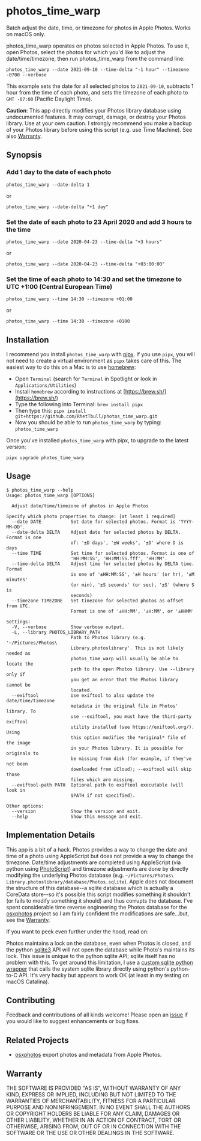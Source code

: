 # photos_time_warp 

Batch adjust the date, time, or timezone for photos in Apple Photos. Works on macOS only.

photos_time_warp operates on photos selected in Apple Photos.  To use it, open Photos, select the photos for which you'd like to adjust the date/time/timezone, then run photos_time_warp from the command line:

`photos_time_warp --date 2021-09-10 --time-delta "-1 hour" --timezone -0700 --verbose`

This example sets the date for all selected photos to `2021-09-10`, subtracts 1 hour from the time of each photo, and sets the timezone of each photo to `GMT -07:00` (Pacific Daylight Time).

**Caution**: This app directly modifies your Photos library database using undocumented features.  It may corrupt, damage, or destroy your Photos library.  Use at your own caution.  I strongly recommend you make a backup of your Photos library before using this script (e.g. use Time Machine).  See also [Warranty](#Warranty). 

## Synopsis

### Add 1 day to the date of each photo

`photos_time_warp --date-delta 1`

or

`photos_time_warp --date-delta "+1 day"`

### Set the date of each photo to 23 April 2020 and add 3 hours to the time

`photos_time_warp --date 2020-04-23 --time-delta "+3 hours"`

or

`photos_time_warp --date 2020-04-23 --time-delta "+03:00:00"`

### Set the time of each photo to 14:30 and set the timezone to UTC +1:00 (Central European Time)

`photos_time_warp --time 14:30 --timezone +01:00`

or

`photos_time_warp --time 14:30 --timezone +0100`

## Installation

I recommend you install `photos_time_warp` with [pipx](https://github.com/pipxproject/pipx). If you use `pipx`, you will not need to create a virtual environment as `pipx` takes care of this. The easiest way to do this on a Mac is to use [homebrew](https://brew.sh/):

- Open `Terminal` (search for `Terminal` in Spotlight or look in `Applications/Utilities`)
- Install `homebrew` according to instructions at [https://brew.sh/](https://brew.sh/)
- Type the following into Terminal: `brew install pipx`
- Then type this: `pipx install git+https://github.com/RhetTbull/photos_time_warp.git`
- Now you should be able to run `photos_time_warp` by typing: `photos_time_warp`

Once you've installed `photos_time_warp` with pipx, to upgrade to the latest version:

    pipx upgrade photos_time_warp


## Usage

```
$ photos_time_warp --help
Usage: photos_time_warp [OPTIONS]

  Adjust date/time/timezone of photos in Apple Photos

Specify which photo properties to change: [at least 1 required]
  --date DATE           Set date for selected photos. Format is 'YYYY-MM-DD'.
  --date-delta DELTA    Adjust date for selected photos by DELTA. Format is one
                        of: '±D days', '±W weeks', '±D' where D is days
  --time TIME           Set time for selected photos. Format is one of
                        'HH:MM:SS', 'HH:MM:SS.fff', 'HH:MM'.
  --time-delta DELTA    Adjust time for selected photos by DELTA time. Format
                        is one of '±HH:MM:SS', '±H hours' (or hr), '±M minutes'
                        (or min), '±S seconds' (or sec), '±S' (where S is
                        seconds)
  --timezone TIMEZONE   Set timezone for selected photos as offset from UTC.
                        Format is one of '±HH:MM', '±H:MM', or '±HHMM'

Settings:
  -V, --verbose         Show verbose output.
  -L, --library PHOTOS_LIBRARY_PATH
                        Path to Photos library (e.g. '~/Pictures/Photos\
                        Library.photoslibrary'. This is not likely needed as
                        photos_time_warp will usually be able to locate the
                        path to the open Photos library. Use --library only if
                        you get an error that the Photos library cannot be
                        located.
  --exiftool            Use exiftool to also update the date/time/timezone
                        metadata in the original file in Photos' library. To
                        use --exiftool, you must have the third-party exiftool
                        utility installed (see https://exiftool.org/). Using
                        this option modifies the *original* file of the image
                        in your Photos library. It is possible for originals to
                        be missing from disk (for example, if they've not been
                        downloaded from iCloud); --exiftool will skip those
                        files which are missing.
  --exiftool-path PATH  Optional path to exiftool executable (will look in
                        $PATH if not specified).

Other options:
  --version             Show the version and exit.
  --help                Show this message and exit.
```

## Implementation Details

This app is a bit of a hack.  Photos provides a way to change the date and time of a photo using AppleScript but does not provide a way to change the timezone.  Date/time adjustments are completed using AppleScript (via python using [PhotoScript](https://github.com/RhetTbull/PhotoScript)) and timezone adjustments are done by directly modifying the underlying Photos database (e.g. `~/Pictures/Photos\ Library.photoslibrary/database/Photos.sqlite`).  Apple does not document the structure of this database--a sqlite database which is actually a CoreData store--so it's possible this script modifies something it shouldn't (or fails to modify something it should) and thus corrupts the database.  I've spent considerable time reverse engineering the Photos database for the [osxphotos](https://github.com/RhetTbull/osxphotos/) project so I am fairly confident the modifications are safe...but, see the [Warranty](#Warranty).

If you want to peek even further under the hood, read on:

Photos maintains a lock on the database, even when Photos is closed, and the python [sqlite3](https://docs.python.org/3/library/sqlite3.html) API will not open the database while Photo's maintains its lock. This issue is unique to the python sqlite API; sqlite itself has no problem with this.  To get around this limitation, I use a [custom sqlite python wrapper](https://github.com/RhetTbull/photos_time_warp/blob/main/photos_time_warp/sqlite_native.py) that calls the system sqlite library directly using python's python-to-C API.  It's very hacky but appears to work OK (at least in my testing on macOS Catalina).

## Contributing

Feedback and contributions of all kinds welcome!  Please open an [issue](https://github.com/RhetTbull/photos_time_warp/issues) if you would like to suggest enhancements or bug fixes.

## Related Projects

- [osxphotos](https://github.com/RhetTbull/osxphotos) export photos and metadata from Apple Photos.

## Warranty 

THE SOFTWARE IS PROVIDED "AS IS", WITHOUT WARRANTY OF ANY KIND, EXPRESS OR
IMPLIED, INCLUDING BUT NOT LIMITED TO THE WARRANTIES OF MERCHANTABILITY,
FITNESS FOR A PARTICULAR PURPOSE AND NONINFRINGEMENT. IN NO EVENT SHALL THE
AUTHORS OR COPYRIGHT HOLDERS BE LIABLE FOR ANY CLAIM, DAMAGES OR OTHER
LIABILITY, WHETHER IN AN ACTION OF CONTRACT, TORT OR OTHERWISE, ARISING FROM,
OUT OF OR IN CONNECTION WITH THE SOFTWARE OR THE USE OR OTHER DEALINGS IN THE
SOFTWARE.
